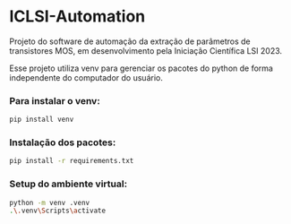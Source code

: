 # ICLSI-Automation
Projeto do software de automação da extração de parâmetros de transistores MOS, em desenvolvimento pela Iniciação Científica LSI 2023.


Esse projeto utiliza venv para gerenciar os pacotes do python de forma independente do computador do usuário.

### Para instalar o venv:
```bash
pip install venv
```

### Instalação dos pacotes:
```bash
pip install -r requirements.txt
```

### Setup do ambiente virtual:
```bash
python -m venv .venv
.\.venv\Scripts\activate 
```
